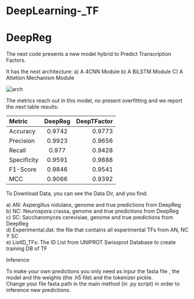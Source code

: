 # DeepLearning-_TF
# DeepReg
The next code presents a new model hybrid to Predict Transcription Factors.

It has the next architecture:
a) A 4CNN Module
b) A BiLSTM Module
C) A Attetion Mechanism Module


![arch](https://github.com/LeonardoLed/DeepLearning-_TF/assets/33387734/3257648e-890f-4a30-b607-47cd893732e3)



The metrics reach out in this model, no present overfitting and we report the next table results:

| Metric     | DeepReg      | DeepTFactor  |
| :------------ |   :---:       | --------: |
| Accuracy        | 0.9742         | 0.9773  |
| Precision        | 0.9923         | 0.9656   |
| Recall        | 0.977        | 0.9428  |
| Specificity        | 0.9591         | 0.9888   |
| F1-Score        | 0.9846         | 0.9541   |
| MCC       | 0.9066         | 0.9392 |

To Download Data, you can see the Data Dir, and you find:

a) AN: Aspergillus nidulans, genome and true predictions from DeepReg <br/>
b) NC: Neurospora crassa, genome and true predictions from DeepReg  <br/>
c) SC: Saccharomyces cerevisiae, genome and true predictions from DeepReg  <br/>
d) Experimental.dat: the file that contains all experimental TFs from AN, NC Y SC <br/>
e) ListID_TFs: The ID List from UNIPROT Swissprot Database to create training DB of TF  <br/>

Inference

To make your own predictions you only need as inpur the fasta file , the model and the weights (the .h5 file) and the tokenizer pickle.  <br/>
Change your file fasta path in the main method (in .py script) in order to inference new predictions. 



